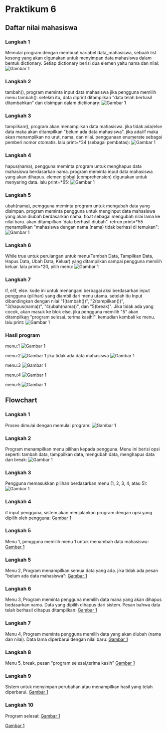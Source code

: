 # Praktikum 6
## Daftar nilai mahasiswa

### Langkah 1
Memulai program dengan membuat variabel data_mahasiswa, sebuah list kosong yang akan digunakan untuk menyimpan data mahasiswa dalam bentuk dictionary. Setiap dictionary berisi dua elemen yaitu nama dan nilai:
![Gambar 1](screenshot/woy1.png)

### Langkah 2
tambah(), program meminta input data mahasiswa jika pengguna memilih menu tambah(). setelah itu, data diprint ditampilkan "data telah berhasil ditambahkan" dan disimpan dalam dictiionary:
![Gambar 1](screenshot/woy2.png)

### Langkah 3
tampilkan(), program akan menampilkan data mahasiswa. jika tidak ada/else data maka akan ditampilkan "belum ada data mahasiswa". jika ada/if maka akan menampilkan no urut, nama, dan nilai. penggunaan enumerate sebagai pemberi nomor otomatis. lalu print=*34 (sebagai pembatas):
![Gambar 1](screenshot/woy3.png)

### Langkah 4
hapus(nama), pengguna meminta program untuk menghapus data mahasiswa berdasarkan nama. program meminta input data mahasiswa yang akan dihapus. elemen global (comprehension) digunakan untuk menyaring data. lalu print=*65:
![Gambar 1](screenshot/woy4.png)

### Langkah 5
ubah(nama), pemgguna meminta program untuk mengubah data yang disimpan. program meminta pengguna untuk menginput data mahasiswa yang akan diubah berdasarkan nama. float sebagai mengubah nilai lama ke nilai baru. akan ditampilkan 'data berhasil diubah". retrun print=*55 menampilkan "mahasiswa dengan nama (nama) tidak berhasi di temukan":
![Gambar 1](screenshot/woy5.png)

### Langkah 6
While true untuk perulangan untuk menu(Tambah Data, Tampilkan Data, Hapus Data, Ubah Data, Keluar) yang ditampilkan sampai pengguna memilih keluar. lalu print=*20, pilih menu:
![Gambar 1](screenshot/woy6.png)

### Langkah 7
if, elif, else. kode ini untuk menangani berbagai aksi berdasarkan input pengguna (pilihan) yang diambil dari menu utama. setelah itu Input dibandingkan dengan nilai "1(tambah())", "2(tampilkan())", "3(hapus(nama))", "4(ubah(nama))", dan "5(break)". Jika tidak ada yang cocok, akan masuk ke blok else. jika pengguna memilih "5" akan ditampilkan "program selesai. terima kasih!". kemudian kembali ke menu. lalu print:
![Gambar 1](screenshot/woy7.png)

### Hasil program
menu:1
![Gambar 1](screenshot/woy8.png)

menu:2
![Gambar 1](screenshot/woy9.png)
jika tidak ada data mahasiswa
![Gambar 1](screenshot/woy10.png)

menu:3
![Gambar 1](screenshot/woy11.png)

menu:4
![Gambar 1](screenshot/woy12.png)

menu:5
![Gambar 1](screenshot/woy13.png)

## Flowchart

### Langkah 1
Proses dimulai dengan memulai program:
![Gambar 1](screenshot/woy14.png)

### Langkah 2
Program menampilkan menu pilihan kepada pengguna. Menu ini berisi opsi seperti: tambah data, tamppilkan data, mengubah data, menghapus data dan break:
![Gambar 1](screenshot/woy15.png)

### Langkah 3
Pengguna memasukkan pilihan berdasarkan menu (1, 2, 3, 4, atau 5):
![Gambar 1](screenshot/woy16.png)

### Langkah 4
if input pengguna, sistem akan menjalankan program dengan opsi yang dipilih oleh pengguna:
[Gambar 1](screenshot/woy17.png)

### Langkah 5
Menu 1, pengguna memilih menu 1 untuk menambah data mahasiswa:
[Gambar 1](screenshot/woy18.png)

### Langkah 5
Menu 2, Program menampilkan semua data yang ada. jika tidak ada pesan "belum ada data mahasiswa":
[Gambar 1](screenshot/woy19.png)

### Langkah 6
Menu 3, Program meminta pengguna memilih data mana yang akan dihapus bedasarkan nama. Data yang dipilih dihapus dari sistem. Pesan bahwa data telah berhasil dihapus ditampilkan:
[Gambar 1](screenshot/woy20.png)

### Langkah 7
Menu 4, Program meminta pengguna memilih data yang akan diubah (nama dan nilai). Data lama diperbarui dengan nilai baru:
[Gambar 1](screenshot/woy21.png)

### Langkah 8
Menu 5, break, pesan "program selesai,terima kasih"
[Gambar 1](screenshot/woy22.png)

### Langkah 9
Sistem untuk menyimpan perubahan atau menampilkan hasil yang telah diperbarui.
[Gambar 1](screenshot/woy23.png)

### Langkah 10
Program selesai:
[Gambar 1](screenshot/woy24.png)

[Gambar 1](screenshot/woy25.png)